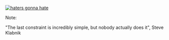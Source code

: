 [![haters gonna hate](img/HatersGonnaHateoass.jpg)](http://www.timelessrepo.com/haters-gonna-hateoas)

Note:

"The last constraint is incredibly simple, but nobody actually does it", Steve Klabnik
